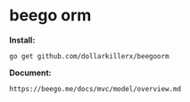 # beego orm
**Install:**

	go get github.com/dollarkillerx/beegoorm
	
**Document:**

	https://beego.me/docs/mvc/model/overview.md